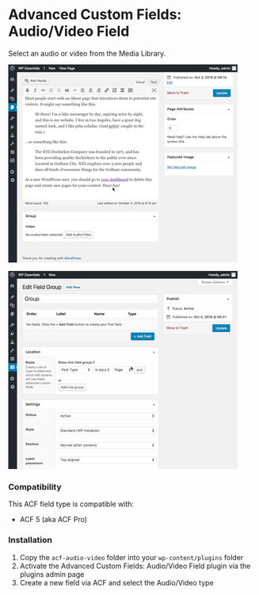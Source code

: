 # Advanced Custom Fields: Audio/Video Field

Select an audio or video from the Media Library.

![](acf-audio-video-screencast.gif)

![](acf-audio-video-edit-screencast.gif)

### Compatibility

This ACF field type is compatible with:
* ACF 5 (aka ACF Pro)

### Installation

1. Copy the `acf-audio-video` folder into your `wp-content/plugins` folder
2. Activate the Advanced Custom Fields: Audio/Video Field plugin via the plugins admin page
3. Create a new field via ACF and select the Audio/Video type
